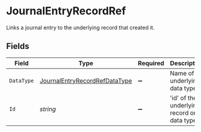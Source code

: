 # JournalEntryRecordRef

Links a journal entry to the underlying record that created it.


## Fields

| Field                                                                                 | Type                                                                                  | Required                                                                              | Description                                                                           | Example                                                                               |
| ------------------------------------------------------------------------------------- | ------------------------------------------------------------------------------------- | ------------------------------------------------------------------------------------- | ------------------------------------------------------------------------------------- | ------------------------------------------------------------------------------------- |
| `DataType`                                                                            | [JournalEntryRecordRefDataType](../../Models/Shared/JournalEntryRecordRefDataType.md) | :heavy_minus_sign:                                                                    | Name of underlying data type.                                                         | transfers                                                                             |
| `Id`                                                                                  | *string*                                                                              | :heavy_minus_sign:                                                                    | 'id' of the underlying record or data type.                                           |                                                                                       |